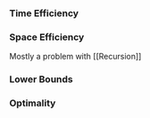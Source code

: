 ### Time Efficiency



### Space Efficiency

Mostly a problem with [[Recursion]]

### Lower Bounds

### Optimality
